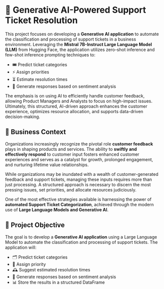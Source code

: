 # 🤖 Generative AI-Powered Support Ticket Resolution

This project focuses on developing a **Generative AI application** to automate the classification and processing of support tickets in a business environment. Leveraging the **Mistral 7B-Instruct Large Language Model (LLM)** from Hugging Face, the application utilizes zero-shot inference and few-shot inference prompting techniques to:
- 🎟️ Predict ticket categories
- ⚡ Assign priorities
- ⏳ Estimate resolution times
- 💬 Generate responses based on sentiment analysis

The emphasis is on using AI to efficiently handle customer feedback, allowing Product Managers and Analysts to focus on high-impact issues. Ultimately, this structured, AI-driven approach enhances the customer experience, optimizes resource allocation, and supports data-driven decision-making.

## 💼 Business Context
Organizations increasingly recognize the pivotal role **customer feedback** plays in shaping products and services. The ability to **swiftly and effectively respond** to customer input fosters enhanced customer experiences and serves as a catalyst for growth, prolonged engagement, and nurturing lifetime value relationships.
 

While organizations may be inundated with a wealth of customer-generated feedback and support tickets, managing these inputs requires more than just processing. A structured approach is necessary to discern the most pressing issues, set priorities, and allocate resources judiciously.

One of the most effective strategies available is harnessing the power of **automated Support Ticket Categorization**, achieved through the modern use of **Large Language Models and Generative AI**.

## 🎯 Project Objective
The goal is to develop a **Generative AI application** using a Large Language Model to automate the classification and processing of support tickets. The application will:
- 🗂️ Predict ticket categories
- 🚦 Assign priority
- 🕰️ Suggest estimated resolution times
- 📝 Generate responses based on sentiment analysis
- 📊 Store the results in a structured DataFrame
